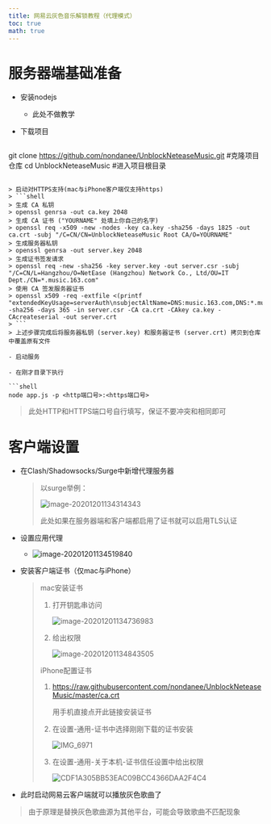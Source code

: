 ```yaml
---
title: 网易云灰色音乐解锁教程（代理模式）
toc: true
math: true
---
```


# 服务器端基础准备

- 安装nodejs

  - 此处不做教学

- 下载项目
  
  ```shell
git clone https://github.com/nondanee/UnblockNeteaseMusic.git #克隆项目仓库
  cd UnblockNeteaseMusic #进入项目根目录
  ```

> 启动对HTTPS支持(mac与iPhone客户端仅支持https)
> ```shell
> 生成 CA 私钥
> openssl genrsa -out ca.key 2048
> 生成 CA 证书 ("YOURNAME" 处填上你自己的名字)
> openssl req -x509 -new -nodes -key ca.key -sha256 -days 1825 -out ca.crt -subj "/C=CN/CN=UnblockNeteaseMusic Root CA/O=YOURNAME"
> 生成服务器私钥
> openssl genrsa -out server.key 2048
> 生成证书签发请求
> openssl req -new -sha256 -key server.key -out server.csr -subj "/C=CN/L=Hangzhou/O=NetEase (Hangzhou) Network Co., Ltd/OU=IT Dept./CN=*.music.163.com"
> 使用 CA 签发服务器证书
> openssl x509 -req -extfile <(printf "extendedKeyUsage=serverAuth\nsubjectAltName=DNS:music.163.com,DNS:*.music.163.com") -sha256 -days 365 -in server.csr -CA ca.crt -CAkey ca.key -CAcreateserial -out server.crt
> ```
> 上述步骤完成后将服务器私钥 (server.key) 和服务器证书 (server.crt) 拷贝到仓库中覆盖原有文件

- 启动服务

  - 在刚才目录下执行

  ```shell
  node app.js -p <http端口号>:<https端口号> 
  ```

  > 此处HTTP和HTTPS端口号自行填写，保证不要冲突和相同即可

# 客户端设置

- 在Clash/Shadowsocks/Surge中新增代理服务器

  > 以surge举例：
  >
  > ![image-20201201134314343](http://222.65.137.121:9702/images/2020/12/01/20201201134314.png)
  >
  > 此处如果在服务器端和客户端都启用了证书就可以启用TLS认证

- 设置应用代理

  - ![image-20201201134519840](http://222.65.137.121:9702/images/2020/12/01/20201201134519.png)

- 安装客户端证书（仅mac与iPhone）

  > mac安装证书
  >
  > 1. 打开钥匙串访问
  >
  >    ![image-20201201134736983](http://222.65.137.121:9702/images/2020/12/01/20201201134737.png)
  >
  > 2. 给出权限
  >
  >    ![image-20201201134843505](http://222.65.137.121:9702/images/2020/12/01/20201201134843.png)
  >
  > iPhone配置证书
  >
  > 1. https://raw.githubusercontent.com/nondanee/UnblockNeteaseMusic/master/ca.crt
  >
  >    用手机直接点开此链接安装证书
  >
  > 2. 在设置-通用-证书中选择刚刚下载的证书安装
  >
  >    ![IMG_6971](http://222.65.137.121:9702/images/2020/12/01/20201201135922.png)
  >
  > 3. 在设置-通用-关于本机-证书信任设置中给出权限
  >
  >    ![CDF1A305BB53EAC09BCC4366DAA2F4C4](http://222.65.137.121:9702/images/2020/12/01/20201201135933.png)

- 此时启动网易云客户端就可以播放灰色歌曲了

> 由于原理是替换灰色歌曲源为其他平台，可能会导致歌曲不匹配现象


